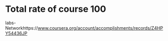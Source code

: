 # Total rate of course 100
labs-Networkhttps://www.coursera.org/account/accomplishments/records/Z4HPY54436JP
